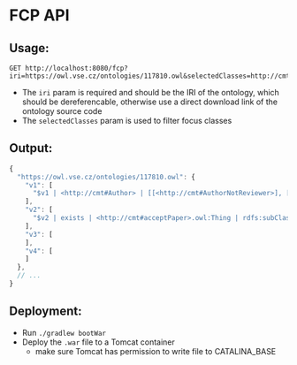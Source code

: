 # FCP API

## Usage:
```
GET http://localhost:8080/fcp?iri=https://owl.vse.cz/ontologies/117810.owl&selectedClasses=http://cmt#Administrator,http://cmt#Author
```
- The `iri` param is required and should be the IRI of the ontology, which should be dereferencable, otherwise use a direct download link of the ontology source code
- The `selectedClasses` param is used to filter focus classes

## Output:
```js
{
  "https://owl.vse.cz/ontologies/117810.owl": {
    "v1": [
      "$v1 | <http://cmt#Author> | [[<http://cmt#AuthorNotReviewer>], [<http://cmt#Co-author>]]", // ...
    ],
    "v2": [
      "$v2 | exists | <http://cmt#acceptPaper>.owl:Thing | rdfs:subClassOf | <http://cmt#Administrator>", // ...
    ],
    "v3": [
    ],
    "v4": [
    ]
  },
  // ...
}
```

## Deployment:
- Run `./gradlew bootWar`
- Deploy the `.war` file to a Tomcat container
    - make sure Tomcat has permission to write file to CATALINA_BASE

